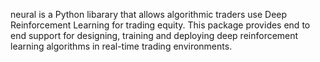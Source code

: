 neural is a Python libarary that allows algorithmic traders use Deep Reinforcement Learning for trading equity. This package provides end to end support for designing, training and deploying deep reinforcement learning algorithms in real-time trading environments.
